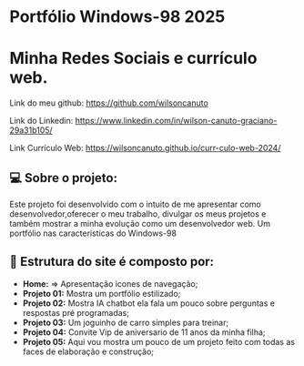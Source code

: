 # Portfólio Windows-98 2025


# Minha Redes Sociais e currículo web.

Link do meu github: https://github.com/wilsoncanuto

Link do Linkedin:   https://www.linkedin.com/in/wilson-canuto-graciano-29a31b105/

Link Currículo Web: https://wilsoncanuto.github.io/curr-culo-web-2024/



## 💻 Sobre o projeto:

Este projeto foi desenvolvido com o intuito de me apresentar como desenvolvedor,oferecer o meu trabalho, divulgar os meus projetos e também mostrar a minha evolução como um desenvolvedor web.
Um portfólio nas caracteristicas do Windows-98 

## 📝 Estrutura do site é composto por:

- **Home:** => Apresentação icones de navegação;
- **Projeto 01:** Mostra um portfólio estilizado;
- **Projeto 02:** Mostra IA chatbot ela fala um pouco sobre perguntas e respostas pré programadas;
- **Projeto 03:** Um joguinho de carro simples para treinar;
- **Projeto 04:** Convite Vip de aniversario de 11 anos da minha filha;
- **Projeto 05:** Aqui vou mostra um pouco de um projeto feito com todas as faces de elaboração e construção;




